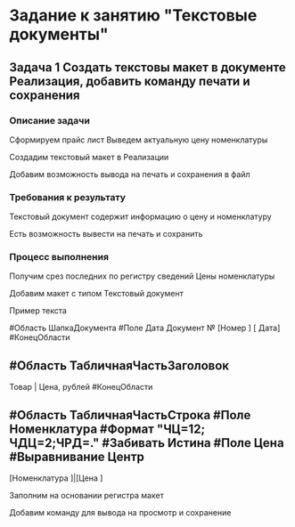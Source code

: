 # Задание к занятию "Текстовые документы"

## Задача 1 Создать текстовы макет в документе Реализация, добавить команду печати и сохранения

### Описание задачи

Сформируем прайс лист
Выведем актуальную цену номенклатуры

Создадим текстовый макет в Реализации

Добавим возможность вывода на печать и сохранения в файл

### Требования к результату

Текстовый документ содержит информацию о цену и номенклатуру

Есть возможность вывести на печать и сохранить

### Процесс выполнения

Получим срез последних по регистру сведений Цены номенклатуры

Добавим макет с типом Текстовый документ

Пример текста

#Область ШапкаДокумента
#Поле Дата
Документ № [Номер ]	[	Дата]
#КонецОбласти

#Область ТабличнаяЧастьЗаголовок
---------------------------------
Товар		|	Цена, рублей
#КонецОбласти

#Область ТабличнаяЧастьСтрока
#Поле Номенклатура
	#Формат "ЧЦ=12; ЧДЦ=2;ЧРД=."
	#Забивать Истина
#Поле Цена
  #Выравнивание Центр
---------------------------------
[Номенклатура	]|[Цена	]

Заполним на основании регистра макет

Добавим команду для вывода на просмотр и сохранение
